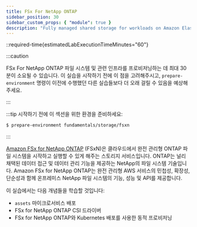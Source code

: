 ```yaml
---
title: FSx For NetApp ONTAP
sidebar_position: 30
sidebar_custom_props: { "module": true }
description: "Fully managed shared storage for workloads on Amazon Elastic Kubernetes Service(EKS) with Amazon FSx for NetApp ONTAP."
---
```

::required-time{estimatedLabExecutionTimeMinutes="60"}

:::caution

FSx For NetApp ONTAP 파일 시스템 및 관련 인프라를 프로비저닝하는 데 최대 30분이 소요될 수 있습니다. 이 실습을 시작하기 전에 이 점을 고려해주시고, `prepare-environment` 명령이 이전에 수행했던 다른 실습들보다 더 오래 걸릴 수 있음을 예상해주세요.

:::

:::tip 시작하기 전에
이 섹션을 위한 환경을 준비하세요:

```bash
$ prepare-environment fundamentals/storage/fsxn
```

:::



[Amazon FSx for NetApp ONTAP](https://docs.aws.amazon.com/fsx/latest/ONTAPGuide/what-is-fsx-ontap.html) (FSxN)은 클라우드에서 완전 관리형 ONTAP 파일 시스템을 시작하고 실행할 수 있게 해주는 스토리지 서비스입니다. ONTAP는 널리 채택된 데이터 접근 및 데이터 관리 기능을 제공하는 NetApp의 파일 시스템 기술입니다. Amazon FSx for NetApp ONTAP는 완전 관리형 AWS 서비스의 민첩성, 확장성, 단순성과 함께 온프레미스 NetApp 파일 시스템의 기능, 성능 및 API를 제공합니다.

이 실습에서는 다음 개념들을 학습할 것입니다:

* `assets` 마이크로서비스 배포
* FSx for NetApp ONTAP CSI 드라이버
* FSx for NetApp ONTAP와 Kubernetes 배포를 사용한 동적 프로비저닝
